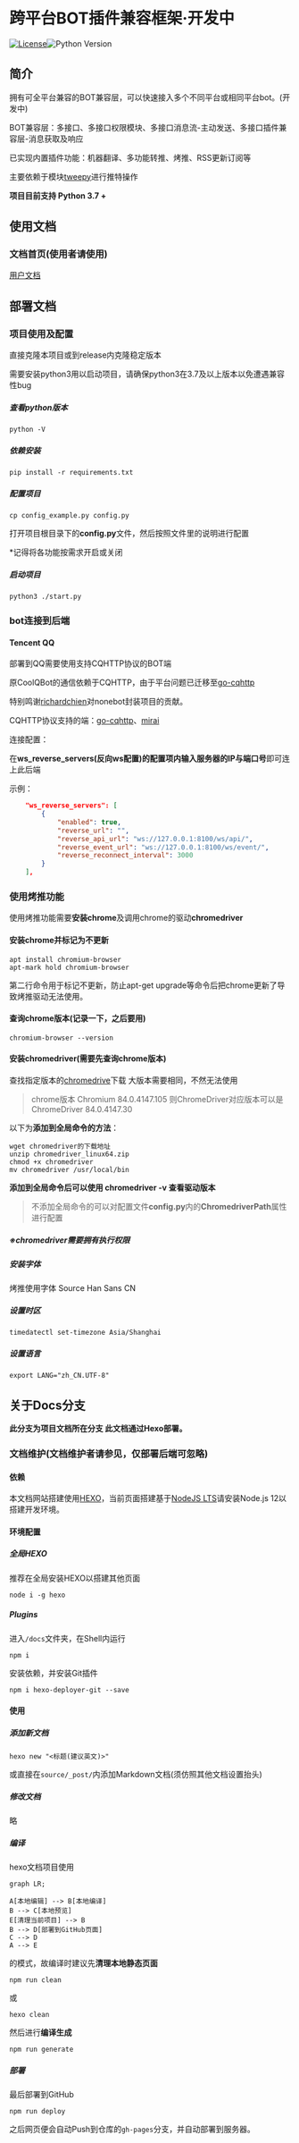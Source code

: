 # 跨平台BOT插件兼容框架·开发中
[![License](https://img.shields.io/github/license/richardchien/nonebot.svg)](LICENSE)![Python Version](https://img.shields.io/badge/python-3.7+-blue.svg)

## 简介

拥有可全平台兼容的BOT兼容层，可以快速接入多个不同平台或相同平台bot。(开发中)

BOT兼容层：多接口、多接口权限模块、多接口消息流-主动发送、多接口插件兼容层-消息获取及响应

已实现内置插件功能：机器翻译、多功能转推、烤推、RSS更新订阅等

主要依赖于模块[tweepy](https://github.com/tweepy/tweepy)进行推特操作

**项目目前支持 Python 3.7 +**



## 使用文档

### 文档首页(使用者请使用)

[用户文档](https://chenxuan353.github.io/tweetTobot/)



## 部署文档

### 项目使用及配置

直接克隆本项目或到release内克隆稳定版本

需要安装python3用以启动项目，请确保python3在3.7及以上版本以免遭遇兼容性bug

##### 查看python版本

```shell
python -V
```

##### 依赖安装

```shell
pip install -r requirements.txt
```

##### 配置项目

```
cp config_example.py config.py
```

打开项目根目录下的**config.py**文件，然后按照文件里的说明进行配置

*记得将各功能按需求开启或关闭

##### 启动项目

```shell
python3 ./start.py
```



### bot连接到后端

#### Tencent QQ

部署到QQ需要使用支持CQHTTP协议的BOT端

原CoolQBot的通信依赖于CQHTTP，由于平台问题已迁移至[go-cqhttp](https://github.com/Mrs4s/go-cqhttp)

特别鸣谢[richardchien](https://github.com/richardchien)对nonebot封装项目的贡献。

CQHTTP协议支持的端：[go-cqhttp](https://github.com/yyuueexxiinngg/cqhttp-mirai)、[mirai](https://github.com/yyuueexxiinngg/cqhttp-mirai)

连接配置：

在**ws_reverse_servers(反向ws配置)**的配置项内**输入服务器的IP与端口号**即可连上此后端

示例：

```json
    "ws_reverse_servers": [
        {
            "enabled": true, 
            "reverse_url": "", 
            "reverse_api_url": "ws://127.0.0.1:8100/ws/api/", 
            "reverse_event_url": "ws://127.0.0.1:8100/ws/event/", 
            "reverse_reconnect_interval": 3000
        }
    ], 
```



### 使用烤推功能

使用烤推功能需要**安装chrome**及调用chrome的驱动**chromedriver**

#### **安装chrome**并标记为不更新

```shell
apt install chromium-browser
apt-mark hold chromium-browser
```

第二行命令用于标记不更新，防止apt-get upgrade等命令后把chrome更新了导致烤推驱动无法使用。

#### 查询chrome版本(记录一下，之后要用)

```
chromium-browser --version
```

#### 安装**chromedriver**(需要先查询chrome版本)

查找指定版本的[chromedrive](https://chromedriver.storage.googleapis.com/index.html)下载 大版本需要相同，不然无法使用

> chrome版本 Chromium 84.0.4147.105 则ChromeDriver对应版本可以是 ChromeDriver 84.0.4147.30

以下为**添加到全局命令的方法**：

```shell
wget chromedriver的下载地址
unzip chromedriver_linux64.zip
chmod +x chromedriver
mv chromedriver /usr/local/bin
```

**添加到全局命令后可以使用 chromedriver -v 查看驱动版本**

> 不添加全局命令的可以对配置文件**config.py**内的**ChromedriverPath**属性进行配置

##### **※chromedriver需要拥有执行权限**

##### 安装字体

烤推使用字体 Source Han Sans CN

##### 设置时区

```
timedatectl set-timezone Asia/Shanghai
```

##### 设置语言

```
export LANG="zh_CN.UTF-8"
```



## 关于Docs分支

**此分支为项目文档所在分支 此文档通过Hexo部署。**

### 文档维护(文档维护者请参见，仅部署后端可忽略)

#### 依赖

本文档网站搭建使用[HEXO](https://hexo.io/)，当前页面搭建基于[NodeJS LTS](https://nodejs.org/en/download/)请安装Node.js 12以搭建开发环境。

#### 环境配置

##### 全局HEXO

推荐在全局安装HEXO以搭建其他页面

```
node i -g hexo
```

##### Plugins

进入`/docs`文件夹，在Shell内运行

```shell
npm i
```

安装依赖，并安装Git插件

```shell
npm i hexo-deployer-git --save
```

#### 使用

##### 添加新文档

```Shell
hexo new "<标题(建议英文)>"
```

或直接在`source/_post/`内添加Markdown文档(须仿照其他文档设置抬头)

##### 修改文档

略

##### 编译

hexo文档项目使用

```mermaid
graph LR;

A[本地编辑] --> B[本地编译]
B --> C[本地预览]
E[清理当前项目] --> B
B --> D[部署到GitHub页面]
C --> D
A --> E

```

的模式，故编译时建议先**清理本地静态页面**

```shell
npm run clean
```

或

```shell
hexo clean
```

然后进行**编译生成**

```shell
npm run generate
```

##### 部署

最后部署到GitHub

```shell
npm run deploy
```

之后网页便会自动Push到仓库的`gh-pages`分支，并自动部署到服务器。


